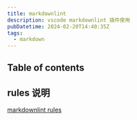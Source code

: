 ```yaml
---
title: markdownlint
description: vscode markdownlint 插件使用
pubDatetime: 2024-02-20T14:40:35Z
tags:
  - markdown
---
```


## Table of contents

## rules 说明

[markdownlint rules](https://github.com/DavidAnson/markdownlint/blob/main/doc/Rules.md)
